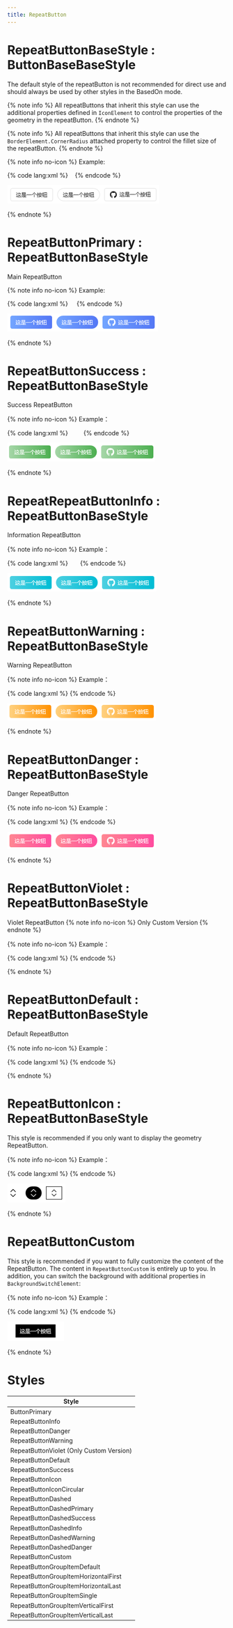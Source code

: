 ```yaml
---
title: RepeatButton
---
```


# RepeatButtonBaseStyle : ButtonBaseBaseStyle

The default style of the repeatButton is not recommended for direct use and should always be used by other styles in the BasedOn mode.

{% note info %}
All repeatButtons that inherit this style can use the additional properties defined in `IconElement` to control the properties of the geometry in the repeatButton.
{% endnote %}

{% note info %}
All repeatButtons that inherit this style can use the `BorderElement.CornerRadius` attached property to control the fillet size of the repeatButton.
{% endnote %}

{% note info no-icon %}
Example:

{% code lang:xml %}
<StackPanel Orientation="Horizontal">
  <RepeatButton Content="This is a RepeatButton"/>
  <RepeatButton Content="This is a RepeatButton" Margin="10,0,0,0" controls:BorderElement.CornerRadius="15"/>
  <RepeatButton Content="This is a RepeatButton" Margin="10,0,0,0"
controls:IconElement.Geometry="{StaticResource GithubGeometry}"/>
</StackPanel>
{% endcode %}

![ButtonBaseStyle](https://raw.githubusercontent.com/HandyOrg/HandyOrgResource/master/HandyControl/Doc/native_controls/ButtonBaseStyle_1.png)

{% endnote %}

# RepeatButtonPrimary : RepeatButtonBaseStyle

Main RepeatButton

{% note info no-icon %}
Example:

{% code lang:xml %}
<StackPanel Orientation="Horizontal">
   <RepeatButton Style="{StaticResource RepeatButtonPrimary}" Content="This is a RepeatButton"/>
   <RepeatButton Style="{StaticResource RepeatButtonPrimary}" Content="This is a RepeatButton" Margin="10,0,0,0" controls:BorderElement.CornerRadius="15"/>
   <RepeatButton Style="{StaticResource RepeatButtonPrimary}" Content="This is a RepeatButton" Margin="10,0,0,0" controls:IconElement.Geometry="{StaticResource GithubGeometry}"/>
</StackPanel>
{% endcode %}

![ButtonPrimary](https://raw.githubusercontent.com/HandyOrg/HandyOrgResource/master/HandyControl/Doc/native_controls/ButtonPrimary_1.png)

{% endnote %}

# RepeatButtonSuccess : RepeatButtonBaseStyle

Success RepeatButton

{% note info no-icon %}
Example：

{% code lang:xml %}
<StackPanel Orientation="Horizontal">
   <RepeatButton Style="{StaticResource RepeatButtonSuccess}" Content="This is a RepeatButton"/>
   <RepeatButton Style="{StaticResource RepeatButtonSuccess}" Content="This is a RepeatButton" Margin="10,0,0,0" controls:BorderElement.CornerRadius="15"/>
   <RepeatButton Style="{StaticResource RepeatButtonSuccess}" Content="This is a RepeatButton" Margin="10,0,0,0" controls:IconElement.Geometry="{StaticResource GithubGeometry}"/>
</StackPanel>
{% endcode %}

![ButtonSuccess](https://raw.githubusercontent.com/HandyOrg/HandyOrgResource/master/HandyControl/Doc/native_controls/ButtonSuccess_1.png)

{% endnote %}

# RepeatRepeatButtonInfo : RepeatButtonBaseStyle

Information RepeatButton

{% note info no-icon %}
Example：

{% code lang:xml %}
<StackPanel Orientation="Horizontal">
  <RepeatButton Style="{StaticResource RepeatButtonInfo}" Content="This is a RepeatButton"/>
  <RepeatButton Style="{StaticResource RepeatButtonInfo}" Content="This is a RepeatButton" Margin="10,0,0,0" controls:BorderElement.CornerRadius="15"/>
  <RepeatButton Style="{StaticResource RepeatButtonInfo}" Content="This is a RepeatButton" Margin="10,0,0,0" controls:IconElement.Geometry="{StaticResource GithubGeometry}"/>
</StackPanel>
{% endcode %}

![ButtonInfo](https://raw.githubusercontent.com/HandyOrg/HandyOrgResource/master/HandyControl/Doc/native_controls/ButtonInfo_1.png)

{% endnote %}

# RepeatButtonWarning : RepeatButtonBaseStyle

Warning RepeatButton

{% note info no-icon %}
Example：

{% code lang:xml %}
<StackPanel Orientation="Horizontal">
    <RepeatButton Style="{StaticResource RepeatButtonWarning}" Content="This is a RepeatButton"/>
    <RepeatButton Style="{StaticResource RepeatButtonWarning}" Content="This is a RepeatButton" Margin="10,0,0,0" controls:BorderElement.CornerRadius="15"/>
    <RepeatButton Style="{StaticResource RepeatButtonWarning}" Content="This is a RepeatButton" Margin="10,0,0,0" controls:IconElement.Geometry="{StaticResource GithubGeometry}"/>
</StackPanel>
{% endcode %}

![ButtonWarning](https://raw.githubusercontent.com/HandyOrg/HandyOrgResource/master/HandyControl/Doc/native_controls/ButtonWarning_1.png)

{% endnote %}

# RepeatButtonDanger : RepeatButtonBaseStyle

Danger RepeatButton

{% note info no-icon %}
Example：

{% code lang:xml %}
<StackPanel Orientation="Horizontal">
    <RepeatButton Style="{StaticResource RepeatButtonDanger}" Content="This is a RepeatButton"/>
    <RepeatButton Style="{StaticResource RepeatButtonDanger}" Content="This is a RepeatButton" Margin="10,0,0,0" controls:BorderElement.CornerRadius="15"/>
    <RepeatButton Style="{StaticResource RepeatButtonDanger}" Content="This is a RepeatButton" Margin="10,0,0,0" controls:IconElement.Geometry="{StaticResource GithubGeometry}"/>
</StackPanel>
{% endcode %}

![ButtonDanger](https://raw.githubusercontent.com/HandyOrg/HandyOrgResource/master/HandyControl/Doc/native_controls/ButtonDanger_1.png)

{% endnote %}

# RepeatButtonViolet : RepeatButtonBaseStyle

Violet RepeatButton
{% note info no-icon %}
Only Custom Version
{% endnote %}

{% note info no-icon %}
Example：

{% code lang:xml %}
<StackPanel Orientation="Horizontal">
    <RepeatButton Style="{StaticResource RepeatButtonViolet}" Content="This is a RepeatButton"/>
    <RepeatButton Style="{StaticResource RepeatButtonViolet}" Content="This is a RepeatButton" Margin="10,0,0,0" controls:BorderElement.CornerRadius="15"/>
    <RepeatButton Style="{StaticResource RepeatButtonViolet}" Content="This is a RepeatButton" Margin="10,0,0,0" controls:IconElement.Geometry="{StaticResource GithubGeometry}"/>
</StackPanel>
{% endcode %}

{% endnote %}

# RepeatButtonDefault : RepeatButtonBaseStyle

Default RepeatButton

{% note info no-icon %}
Example：

{% code lang:xml %}
<StackPanel Orientation="Horizontal">
    <RepeatButton Style="{StaticResource RepeatButtonDefault}" Content="This is a RepeatButton"/>
    <RepeatButton Style="{StaticResource RepeatButtonDefault}" Content="This is a RepeatButton" Margin="10,0,0,0" controls:BorderElement.CornerRadius="15"/>
    <RepeatButton Style="{StaticResource RepeatButtonDefault}" Content="This is a RepeatButton" Margin="10,0,0,0" controls:IconElement.Geometry="{StaticResource GithubGeometry}"/>
</StackPanel>
{% endcode %}

{% endnote %}

# RepeatButtonIcon : RepeatButtonBaseStyle

This style is recommended if you only want to display the geometry RepeatButton.

{% note info no-icon %}
Example：

{% code lang:xml %}
<StackPanel Orientation="Horizontal">
    <RepeatButton Style="{StaticResource RepeatButtonIcon}" Foreground="Black" controls:IconElement.Geometry="{StaticResource UpDownGeometry}"/>
    <RepeatButton Style="{StaticResource RepeatButtonIcon}" Background="Black" Foreground="White" controls:BorderElement.CornerRadius="15" controls:IconElement.Geometry="{StaticResource UpDownGeometry}" Margin="10,0,0,0"/>
    <RepeatButton Style="{StaticResource RepeatButtonIcon}" BorderThickness="1" BorderBrush="Black" Foreground="Black" controls:IconElement.Geometry="{StaticResource UpDownGeometry}" Margin="10,0,0,0"/>
</StackPanel>
{% endcode %}

![ButtonIcon](https://raw.githubusercontent.com/HandyOrg/HandyOrgResource/master/HandyControl/Doc/native_controls/ButtonIcon_1.png)

{% endnote %}

# RepeatButtonCustom

This style is recommended if you want to fully customize the content of the RepeatButton. The content in `RepeatButtonCustom` is entirely up to you. In addition, you can switch the background with additional properties in `BackgroundSwitchElement`:

{% note info no-icon %}
Example：

{% code lang:xml %}
<RepeatButton Height="30" Padding="10,0" Background="Black" Foreground="White" Content="This is a RepeatButton" Style="{StaticResource RepeatButtonCustom}" controls:BackgroundSwitchElement.MouseHoverBackground="Red" controls:BackgroundSwitchElement.MouseDownBackground="PaleVioletRed"/>
{% endcode %}

![ButtonCustom](https://raw.githubusercontent.com/HandyOrg/HandyOrgResource/master/HandyControl/Doc/native_controls/ButtonCustom_1.gif)

{% endnote %}

# Styles
| Style |
| - |
| ButtonPrimary  | 
| RepeatButtonInfo  | 
| RepeatButtonDanger  | 
| RepeatButtonWarning  | 
| RepeatButtonViolet (Only Custom Version) | 
| RepeatButtonDefault | 
| RepeatButtonSuccess  | 
| RepeatButtonIcon  | 
| RepeatButtonIconCircular  | 
| RepeatButtonDashed  | 
| RepeatButtonDashedPrimary  | 
| RepeatButtonDashedSuccess  | 
| RepeatButtonDashedInfo  | 
| RepeatButtonDashedWarning  | 
| RepeatButtonDashedDanger  | 
| RepeatButtonCustom  | 
| RepeatButtonGroupItemDefault  | 
| RepeatButtonGroupItemHorizontalFirst  | 
| RepeatButtonGroupItemHorizontalLast  | 
| RepeatButtonGroupItemSingle |
| RepeatButtonGroupItemVerticalFirst |
| RepeatButtonGroupItemVerticalLast |
